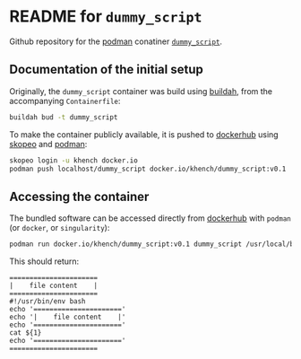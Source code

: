 # README for  `dummy_script`

Github repository for the [podman](https://podman.io/) conatiner [`dummy_script`](https://hub.docker.com/repository/docker/khench/dummy_script).

## Documentation of the initial setup

Originally, the `dummy_script` container was build using [buildah](https://buildah.io/), from the accompanying `Containerfile`:

```sh
buildah bud -t dummy_script
```

To make the container publicly available, it is pushed to [dockerhub](https://hub.docker.com/r/khench/dummy_script) using [skopeo](https://github.com/containers/skopeo) and [podman](https://podman.io/):

```sh
skopeo login -u khench docker.io
podman push localhost/dummy_script docker.io/khench/dummy_script:v0.1
```

## Accessing the container

The bundled software can be accessed directly from [dockerhub](https://hub.docker.com/r/khench/qc_suite) with `podman` (or `docker`, or `singularity`):

```sh
podman run docker.io/khench/dummy_script:v0.1 dummy_script /usr/local/bin/dummy_script
```

This should return:

```
======================
|    file content    |
======================
#!/usr/bin/env bash
echo '======================'
echo '|    file content    |'
echo '======================'
cat ${1}
echo '======================'
======================
```